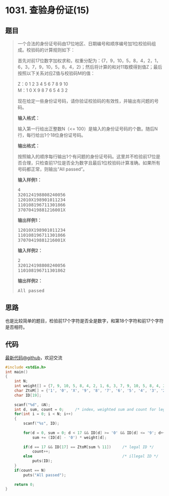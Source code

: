<h1>1031. 查验身份证(15)</h1>

## 题目

> <div id="problemContent">
> <p>
> 一个合法的身份证号码由17位地区、日期编号和顺序编号加1位校验码组成。校验码的计算规则如下：
> </p>
> <p>首先对前17位数字加权求和，权重分配为：{7，9，10，5，8，4，2，1，6，3，7，9，10，5，8，4，2}；然后将计算的和对11取模得到值Z；最后按照以下关系对应Z值与校验码M的值：</p>
> <p>
> Z：0 1 2 3 4 5 6 7 8 9 10<br/>
> M：1 0 X 9 8 7 6 5 4 3 2
> </p>
> <p>现在给定一些身份证号码，请你验证校验码的有效性，并输出有问题的号码。</p>
> <p><b>
> 输入格式：
> </b></p>
> <p>
> 输入第一行给出正整数N（&lt;= 100）是输入的身份证号码的个数。随后N行，每行给出1个18位身份证号码。
> </p>
> <p><b>
> 输出格式：
> </b></p>
> <p>
> 按照输入的顺序每行输出1个有问题的身份证号码。这里并不检验前17位是否合理，只检查前17位是否全为数字且最后1位校验码计算准确。如果所有号码都正常，则输出“All passed”。
> </p>
> <b>输入样例1：</b><pre>
> 4
> 320124198808240056
> 12010X198901011234
> 110108196711301866
> 37070419881216001X
> </pre>
> <b>输出样例1：</b><pre>
> 12010X198901011234
> 110108196711301866
> 37070419881216001X
> </pre>
> <b>输入样例2：</b><pre>
> 2
> 320124198808240056
> 110108196711301862
> </pre>
> <b>输出样例2：</b><pre>
> All passed
> </pre>
> </div>

## 思路

也是比较简单的题目，检验前17个字符是否全是数字，和第18个字符和前17个字符是否相符。

## 代码

[最新代码@github](https://github.com/OliverLew/PAT/blob/master/PATBasic/1031.c)，欢迎交流
```c
#include <stdio.h>
int main()
{
    int N;
    int weight[] = {7, 9, 10, 5, 8, 4, 2, 1, 6, 3, 7, 9, 10, 5, 8, 4, 2};
    char ZtoM[] = {'1', '0', 'X', '9', '8', '7', '6', '5', '4', '3', '2'};
    char ID[19];
    
    scanf("%d", &N);
    int d, sum, count = 0;     /* index, weighted sum and count for legal IDs */
    for(int i = 0; i < N; i++)
    {
        scanf("%s", ID);
        
        for(d = 0, sum = 0; d < 17 && ID[d] >= '0' && ID[d] <= '9'; d++)
            sum += (ID[d] - '0') * weight[d];
        
        if(d == 17 && ID[17] == ZtoM[sum % 11])     /* legal ID */
            count++;
        else                                        /* illegal ID */
            puts(ID);
    }
    if(count == N)
        puts("All passed");
    
    return 0;
}

```